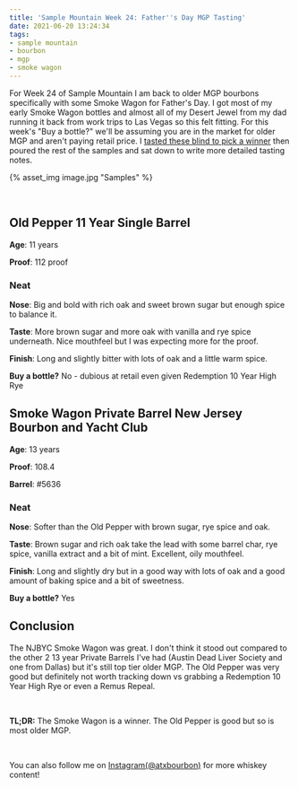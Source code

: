```yaml
---
title: 'Sample Mountain Week 24: Father''s Day MGP Tasting'
date: 2021-06-20 13:24:34
tags:
- sample mountain
- bourbon
- mgp
- smoke wagon
---
```


For Week 24 of Sample Mountain I am back to older MGP bourbons specifically with some Smoke Wagon for Father's Day. I got most of my early Smoke Wagon bottles and almost all of my Desert Jewel from my dad running it back from work trips to Las Vegas so this felt fitting. For this week's "Buy a bottle?" we'll be assuming you are in the market for older MGP and aren't paying retail price. I [tasted these blind to pick a winner](https://www.instagram.com/tv/CQWhWzvAI3t/?utm_source=ig_web_copy_link) then poured the rest of the samples and sat down to write more detailed tasting notes.

{% asset_img image.jpg "Samples" %}

&nbsp;

## Old Pepper 11 Year Single Barrel

**Age**: 11 years

**Proof**: 112 proof

### Neat
**Nose**: Big and bold with rich oak and sweet brown sugar but enough spice to balance it.

**Taste**: More brown sugar and more oak with vanilla and rye spice underneath. Nice mouthfeel but I was expecting more for the proof.

**Finish**: Long and slightly bitter with lots of oak and a little warm spice.

**Buy a bottle?** No - dubious at retail even given Redemption 10 Year High Rye

## Smoke Wagon Private Barrel New Jersey Bourbon and Yacht Club

**Age**: 13 years

**Proof**: 108.4

**Barrel**: #5636

### Neat
**Nose**: Softer than the Old Pepper with brown sugar, rye spice and oak.

**Taste**: Brown sugar and rich oak take the lead with some barrel char, rye spice, vanilla extract and a bit of mint. Excellent, oily mouthfeel.

**Finish**: Long and slightly dry but in a good way with lots of oak and a good amount of baking spice and a bit of sweetness.

**Buy a bottle?** Yes


## Conclusion

The NJBYC Smoke Wagon was great. I don't think it stood out compared to the other 2 13 year Private Barrels I've had (Austin Dead Liver Society and one from Dallas) but it's still top tier older MGP. The Old Pepper was very good but definitely not worth tracking down vs grabbing a Redemption 10 Year High Rye or even a Remus Repeal.

&nbsp;

**TL;DR:** The Smoke Wagon is a winner. The Old Pepper is good but so is most older MGP.

&nbsp;

You can also follow me on [Instagram(@atxbourbon)](https://www.instagram.com/atxbourbon/) for more whiskey content!

